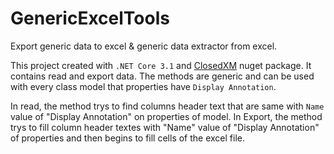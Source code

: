 # GenericExcelTools
Export generic data to excel &amp; generic data extractor from excel.

This project created with `.NET Core 3.1` and [ClosedXM](https://www.nuget.org/packages/ClosedXML) nuget package. It contains read and export data. 
The methods are generic and can be used with every class model that properties have `Display Annotation`.

In read, the method trys to find columns header text that are same with `Name` value of "Display Annotation" on properties of model.
In Export, the method trys to fill column header textes with "Name" value of "Display Annotation" of properties and then begins to fill cells of the excel file.
